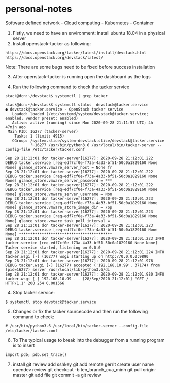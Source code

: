 # personal-notes
Software defined network - Cloud computing - Kubernetes - Container
1. Fistly, we need to have an environment: install ubuntu 18.04 in a physical server
2. Install openstack-tacker as following:
```
https://docs.openstack.org/tacker/latest/install/devstack.html
https://docs.openstack.org/devstack/latest/
```
Note: There are some bugs need to be fixed before success installation

3. After openstack-tacker is running open the dashboard as the logs

4. Run the following command to check the tacker service
```
stack@dcn:~/devstack$ systemctl | grep tacker
```

```
stack@dcn:~/devstack$ systemctl status  devstack@tacker.service
● devstack@tacker.service - OpenStack tacker service
   Loaded: loaded (/etc/systemd/system/devstack@tacker.service; enabled; vendor preset: enabled)
   Active: active (running) since Mon 2020-09-28 21:11:57 UTC; 4h 47min ago
 Main PID: 16277 (tacker-server)
    Tasks: 1 (limit: 4915)
   CGroup: /system.slice/system-devstack.slice/devstack@tacker.service
           └─16277 /usr/bin/python3.6 /usr/local/bin/tacker-server --config-file /etc/tacker/tacker.conf

Sep 28 21:12:01 dcn tacker-server[16277]: 2020-09-28 21:12:01.222 DEBUG tacker.service [req-edf7cf0e-f73a-4a33-bf51-50c0a1829160 None None] glance_store.vmware_server_host = None fr
Sep 28 21:12:01 dcn tacker-server[16277]: 2020-09-28 21:12:01.222 DEBUG tacker.service [req-edf7cf0e-f73a-4a33-bf51-50c0a1829160 None None] glance_store.vmware_server_password = ***
Sep 28 21:12:01 dcn tacker-server[16277]: 2020-09-28 21:12:01.222 DEBUG tacker.service [req-edf7cf0e-f73a-4a33-bf51-50c0a1829160 None None] glance_store.vmware_server_username = Non
Sep 28 21:12:01 dcn tacker-server[16277]: 2020-09-28 21:12:01.223 DEBUG tacker.service [req-edf7cf0e-f73a-4a33-bf51-50c0a1829160 None None] glance_store.vmware_store_image_dir = /op
Sep 28 21:12:01 dcn tacker-server[16277]: 2020-09-28 21:12:01.223 DEBUG tacker.service [req-edf7cf0e-f73a-4a33-bf51-50c0a1829160 None None] glance_store.vmware_task_poll_interval =
Sep 28 21:12:01 dcn tacker-server[16277]: 2020-09-28 21:12:01.223 DEBUG tacker.service [req-edf7cf0e-f73a-4a33-bf51-50c0a1829160 None None] *****************************************
Sep 28 21:12:01 dcn tacker-server[16277]: 2020-09-28 21:12:01.223 INFO tacker.service [req-edf7cf0e-f73a-4a33-bf51-50c0a1829160 None None] Tacker service started, listening on 0.0.0
Sep 28 21:12:01 dcn tacker-server[16277]: 2020-09-28 21:12:01.224 INFO tacker.wsgi [-] (16277) wsgi starting up on http://0.0.0.0:9890
Sep 28 21:12:01 dcn tacker-server[16277]: 2020-09-28 21:12:01.976 DEBUG tacker.wsgi [-] (16277) accepted ('192.168.10.99', 37174) from (pid=16277) server /usr/local/lib/python3.6/di
Sep 28 21:12:01 dcn tacker-server[16277]: 2020-09-28 21:12:01.980 INFO tacker.wsgi [-] 192.168.10.99 - - [28/Sep/2020 21:12:01] "GET / HTTP/1.1" 200 254 0.001566
```


4. Stop tacker service:
```
$ systemctl stop devstack@tacker.service
```


5. Changes or fix the tacker sourcecode and then run the following command to check:
```
# /usr/bin/python3.6 /usr/local/bin/tacker-server --config-file /etc/tacker/tacker.conf
```
6. To The typical usage to break into the debugger from a running program is to insert
```
import pdb; pdb.set_trace()
```
7. install git review
add sshkey
git add remote gerrit
create user name opendev review
git checkout -b ten_branch_cua_minh
git pull origin-master
git add file
git commit -a 
git review
